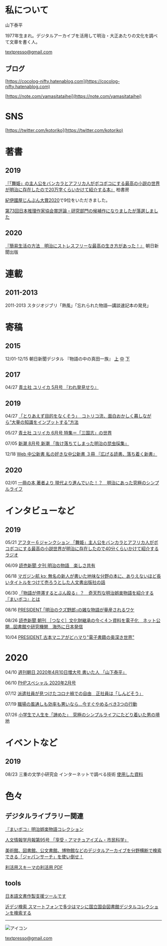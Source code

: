 # 私について

山下泰平

1977年生まれ。デジタルアーカイブを活用して明治・大正あたりの文化を調べて文章を書く人。

textpresso@gmail.com

## ブログ
[https://cocolog-nifty.hatenablog.com](https://cocolog-nifty.hatenablog.com)

[https://note.com/yamasitataihei](https://note.com/yamasitataihei)

# SNS

[https://twitter.com/kotoriko](https://twitter.com/kotoriko)

# 著書

## 2019

[『「舞姫」の主人公をバンカラとアフリカ人がボコボコにする最高の小説の世界が明治に存在したので20万字くらいかけて紹介する本』](https://amzn.to/2QWzIjN) 柏書房

[紀伊國屋じんぶん大賞2020](https://www.kinokuniya.co.jp/c/jinbun2020/)で9位をいただきました。

[第73回日本推理作家協会賞評論・研究部門の候補作になりましたが落選しました](http://www.kashiwashobo.co.jp/news/n34073.html)

## 2020
[『簡易生活の方法　明治にストレスフリーな最高の生き方があった！』](https://amzn.to/374Xv5U) 朝日新聞出版 

# 連載

## 2011-2013

2011-2013 スタジオジブリ「熱風」「忘れられた物語―講談速記本の発見」


# 寄稿

## 2015

12/01-12/15 朝日新聞デジタル 『物語の中の真田一族』 [上](http://www.asahi.com/special/sanada/tales-of-sanada-part1.html) [中](http://www.asahi.com/special/sanada/tales-of-sanada-part2.html) [下](http://www.asahi.com/special/sanada/tales-of-sanada-part3.html)

## 2017

04/27 [青土社 ユリイカ 5月号 『われ発見せり』](http://www.seidosha.co.jp/book/index.php?id=3039)

## 2019

04/27 [「とりあえず目的をなくそう」　コトリコ流、面白おかしく暮しながら“大量の知識をインプットする”方法](https://nlab.itmedia.co.jp/nl/articles/1904/27/news012.html)

05/27 [青土社 ユリイカ 6月号 特集＝「三国志」の世界](http://www.seidosha.co.jp/book/index.php?id=3303)

07/05 [新潮 8月号 新潮 「抜け落ちてしまった明治の昆虫採集」](https://www.shinchosha.co.jp/shincho/backnumber/20190705/)

12/18 [Web 中公新書 私の好きな中公新書 ３冊 『広げる読書、落ち着く新書』](http://www.chuko.co.jp/shinsho/portal/113176.html)

## 2020

02/01 [一冊の本 著者より 現代より進んでいた！？　明治にあった究極のシンプルライフ](https://dot.asahi.com/1satsu/tyosya/2020013100080.html)

# インタビューなど

## 2019

05/21 [アフター６ジャンクション 「舞姫」主人公をバンカラとアフリカ人がボコボコにする最高の小説世界が明治に存在したので40分くらいかけて紹介するラジオ](https://www.tbsradio.jp/372592)

06/09 [読売新聞 夕刊  明治の物語　楽しさ共有](https://www.yomiuri.co.jp/local/kyoto/feature/CO021791/20190608-OYTAT50036/)

06/18 [マガジン航 kɔː 無名の新人が書いた地味な分野の本に、ありえないほど長いタイトルをつけて売ろうとした人文書出版社の話](https://magazine-k.jp/2019/06/18/mai-boko/)

06/30 [「物語が停滞するとぶん殴る」？　奇天烈な明治娯楽物語を紹介する『まいボコ』とは](https://dot.asahi.com/aera/2019062700082.html)

08/16 [PRESIDENT  ｢明治のクズ野郎｣の雑な物語が量産されるワケ](https://president.jp/articles/-/29583)

08/26 [読売新聞 朝刊 ［つなぐ］文化財継承の今＜４＞資料を電子化　ネット公開…図書館や研究機関　海外に日本発信](https://www.yomiuri.co.jp/culture/20190825-OYT8T50062/)

10/04 [PRESIDENT 古本マニアがどハマり"電子書籍の奥深き世界" ](https://president.jp/articles/-/30139)

# 2020

04/10 [週刊朝日 2020年4月10日増大号 書いた人 「山下泰平」](https://publications.asahi.com/ecs/detail/?item_id=21858)

06/10 [PHPスペシャル 2020年2月号 ](https://www.php.co.jp/magazine/phpsp/?unique_issue_id=05425)

07/12 [派遣社員が見つけたコロナ禍での自由　正社員は「しんどそう」](https://dot.asahi.com/dot/2020062400074.html)

07/19 [職場の風通しも効率も悪いなら…今すぐやめるべき3つの行動](https://dot.asahi.com/dot/2020062400077.html)

07/26 [小学生で人生を「諦めた」　究極のシンプルライフにたどり着いた男の境地](https://dot.asahi.com/dot/2020063000048.html)

# イベントなど

## 2019

08/23 三重の文学小研究会 インターネットで調べる技術 [使用した資料](s01.pdf)
	
# 色々

## デジタルライブラリー関連

[『まいボコ』明治娯楽物語コレクション](http://www.kanzaki.com/works/2016/pub/image-annotator?u=/works/2019/annot/myboco-collection.json)

[人文情報学月報第95号 「享受・アマチュアイズム・市民科学」](https://www.dhii.jp/DHM/dhm95)

[美術館、図書館、公文書館、博物館などのデジタルアーカイブを分野横断で検索できる「ジャパンサーチ」を使い倒せ！](https://hon.jp/news/1.0/0/25775)

[利活用スキーマの利活用 PDF](https://www.ndl.go.jp/jp/event/events/20190717_xenon_limited_partners_kanzaki.pdf)

## tools

[日本語文書作製支援ツールです](https://github.com/ichibeikatura/nhgm)

[近デジ検索 スマートフォンで多少はマシに国立国会図書館デジタルコレクションを検索する](https://ichibeikatura.github.io/watashi/kindai.html)

---

![アイコン](https://avatars3.githubusercontent.com/u/8539891?s=400&u=72e01a44816cc3b790f74f80bdac7e6de1a16cfd&v=4)

textpresso@gmail.com
